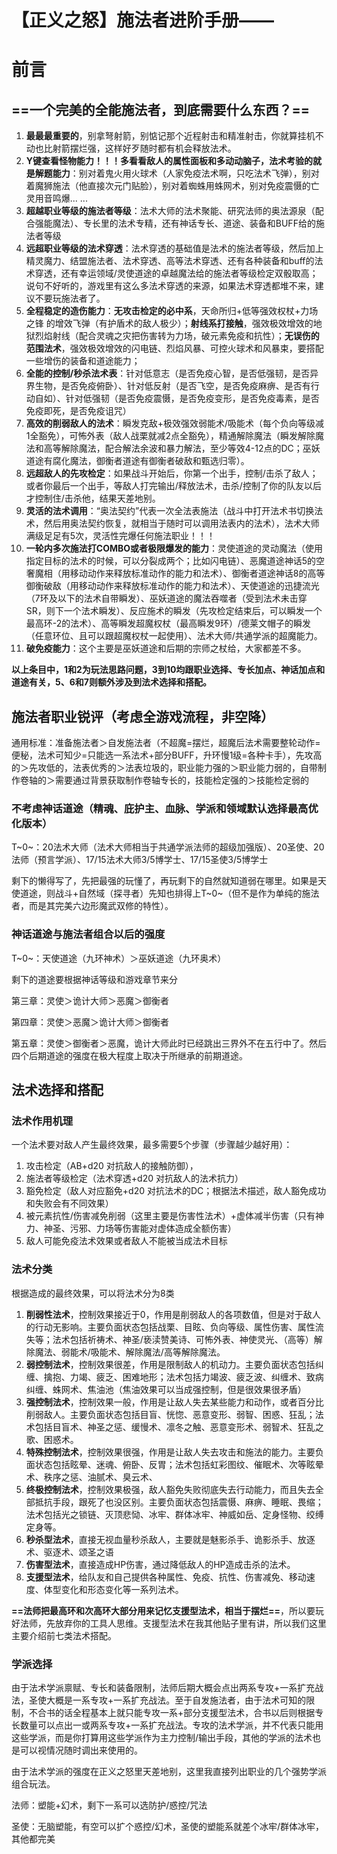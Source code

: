 # 【正义之怒】施法者进阶手册——

# 前言

## **==一个完美的全能施法者，到底需要什么东西？==**

1. **最最最重要的**，别拿弩射箭，别惦记那个近程射击和精准射击，你就算挂机不动也比射箭摆烂强，这样好歹随时都有机会释放法术。
2. **Y键查看怪物能力！！！多看看敌人的属性面板和多动动脑子，法术考验的就是解题能力**：别对着鬼火用火球术（人家免疫法术啊，只吃法术飞弹），别对着魔狮施法（他直接次元门贴脸），别对着蜘蛛用蛛网术，别对免疫震慑的亡灵用音鸣爆... ...
3. **超越职业等级的施法者等级**：法术大师的法术聚能、研究法师的奥法源泉（配合强能魔法）、专长里的法术专精，还有神话专长、道途、装备和BUFF给的施法者等级
4. **远超职业等级的法术穿透**：法术穿透的基础值是法术的施法者等级，然后加上精灵魔力、结盟施法者、法术穿透、高等法术穿透、还有各种装备和buff的法术穿透，还有幸运领域/灵使道途的卓越魔法给的施法者等级检定双骰取高；说句不好听的，游戏里有这么多法术穿透的来源，如果法术穿透都堆不来，建议不要玩施法者了。
5. **全程稳定的造伤能力**：**无攻击检定的必中系**，天命所归+低等强效权杖+力场之锋 的增效飞弹（有护盾术的敌人极少）；**射线系打接触**，强效极效增效的地狱烈焰射线（配合灵魂之灾把伤害转为力场，破元素免疫和抗性）；**无误伤的范围法术**，强效极效增效的闪电链、烈焰风暴、可控火球术和风暴束，要搭配一些增伤的装备和道途能力；
6. **全能的控制/秒杀法术表**：针对低意志（是否免疫心智，是否低强韧，是否异界生物，是否免疫俯卧）、针对低反射（是否飞空，是否免疫麻痹、是否有行动自如）、针对低强韧（是否免疫震慑，是否免疫变形，是否免疫毒素，是否免疫即死，是否免疫诅咒）
7. **高效的削弱敌人的法术**：瞬发克敌+极效强效弱能术/吸能术（每个负向等级减1全豁免），可怖外表（敌人战栗就减2点全豁免），精通解除魔法（瞬发解除魔法和高等解除魔法，配合解法余波和暴力解法，至少等效4-12点的DC；巫妖道途有腐化魔法，御衡者道途有御衡者破敌和甄选归零）。
8. **远超敌人的先攻检定**：如果战斗开始后，你第一个出手，控制/击杀了敌人；或者你最后一个出手，等敌人打完输出/释放法术，击杀/控制了你的队友以后才控制住/击杀他，结果天差地别。
9. **灵活的法术调用**：“奥法契约”代表一次全法表施法（战斗中打开法术书切换法术，然后用奥法契约恢复，就相当于随时可以调用法表内的法术），法术大师满级足足有5次，灵活性完爆任何施法职业！！！
10. **一轮内多次施法打COMBO或者极限爆发的能力**：灵使道途的灵动魔法（使用指定目标的法术的时候，可以分裂成两个；比如闪电链）、恶魔道途神话5的空奢魔相（用移动动作来释放标准动作的能力和法术）、御衡者道途神话8的高等御衡破敌（用移动动作来释放标准动作的能力和法术）、天使道途的迅捷流光（7环及以下的法术自带瞬发）、巫妖道途的魔法吞噬者（受到法术未击穿SR，则下一个法术瞬发）、反应施术的瞬发（先攻检定结束后，可以瞬发一个最高环-2的法术）、高等瞬发超魔权杖（最高瞬发9环）/德莱文帽子的瞬发（任意环位、且可以跟超魔权杖一起使用）、法术大师/共通学派的超魔能力。
11. **破免疫能力**：这个主要是巫妖道途和后期的宗师之杖给，大家都差不多。

**以上条目中，1和2为玩法思路问题，3到10均跟职业选择、专长加点、神话加点和道途有关，5、6和7则额外涉及到法术选择和搭配。**

## 施法者职业锐评（考虑全游戏流程，非空降）

通用标准：准备施法者＞自发施法者（不超魔=摆烂，超魔后法术需要整轮动作=便秘，法术可知少=只能选一系法术+部分BUFF，升环慢1级=各种卡手），先攻高的＞先攻低的，法表优秀的＞法表垃圾的，职业能力强的＞职业能力弱的，自带制作卷轴的＞需要通过背景获取制作卷轴专长的，技能检定强的＞技能检定弱的

### 不考虑神话道途（精魂、庇护主、血脉、学派和领域默认选择最高优化版本）

T~0~：20法术大师（法术大师相当于共通学派法师的超级加强版）、20圣使、20法师（预言学派）、17/15法术大师3/5博学士、17/15圣使3/5博学士

剩下的懒得写了，先把最强的玩懂了，再玩剩下的自然就知道弱在哪里。如果是天使道途，则战斗+自然域（探寻者）先知也排得上T~0~（但不是作为单纯的施法者，而是其完美六边形魔武双修的特性）。

### 神话道途与施法者组合以后的强度

T~0~：天使道途（九环神术）＞巫妖道途（九环奥术）

剩下的道途要根据神话等级和游戏章节来分

第三章：灵使＞诡计大师＞恶魔＞御衡者

第四章：灵使＞恶魔＞诡计大师＞御衡者

第五章：灵使＞御衡者＞恶魔，诡计大师此时已经跳出三界外不在五行中了。然后四个后期道途的强度在极大程度上取决于所继承的前期道途。

## 法术选择和搭配

### 法术作用机理

一个法术要对敌人产生最终效果，最多需要5个步骤（步骤越少越好用）：

1. 攻击检定（AB+d20 对抗敌人的接触防御），
2. 施法者等级检定（法术穿透+d20 对抗敌人的法术抗力）
3. 豁免检定（敌人对应豁免+d20 对抗法术的DC；根据法术描述，敌人豁免成功和失败会有不同效果）
4. 被元素抗性/伤害减免削弱（这里主要是伤害性法术）+虚体减半伤害（只有神力、神圣、污邪、力场等伤害能对虚体造成全额伤害）
5. 敌人可能免疫法术效果或者敌人不能被当成法术目标

### 法术分类

根据造成的最终效果，可以将法术分为8类

1. **削弱性法术**，控制效果接近于0，作用是削弱敌人的各项数值，但是对于敌人的行动无影响。主要负面状态包括战栗、目眩、负向等级、属性伤害、属性流失等；法术包括祈祷术、神圣/亵渎赞美诗、可怖外表、神使灵光、（高等）解除魔法、弱能术/吸能术、解除魔法/高等解除魔法。
2. **弱控制法术**，控制效果很差，作用是限制敌人的机动力。主要负面状态包括纠缠、擒抱、力竭、疲乏、困难地形；法术包括力竭波、疲乏波、纠缠术、致病纠缠、蛛网术、焦油池（焦油效果可以当成强控制，但是很效果很矛盾）
3. **强控制法术**，控制效果一般，作用是让敌人失去某些能力和动作，或者百分比削弱敌人。主要负面状态包括目盲、恍惚、恶意变形、弱智、困惑、狂乱；法术包括目盲术、神圣之惩、缓慢术、凛冬之触、恶意变形术、弱智术、狂乱之歌、困惑术。
4. **特殊控制法术**，控制效果很强，作用是让敌人失去攻击和施法的能力。主要负面状态包括眩晕、迷魂、俯卧、反胃；法术包括虹彩图纹、催眠术、次等眩晕术、秩序之惩、油腻术、臭云术、
5. **终极控制法术**，控制效果极强，敌人豁免失败彻底失去行动能力，而且失去全部抵抗手段，跟死了也没区别。主要负面状态包括震慑、麻痹、睡眠、畏缩；法术包括光之锁链、灭顶悲恸、冰牢、群体冰牢、神威如岳、定身怪物、绞缚定身等。
6. **秒杀型法术**，直接无视血量秒杀敌人，主要就是魅影杀手、诡影杀手、放逐术、驱逐术、颂圣之语
7. **伤害型法术**，直接造成HP伤害，通过降低敌人的HP造成击杀的法术。
8. **支援型法术**，给队友和自己提供各种属性、免疫、抗性、伤害减免、移动速度、体型变化和形态变化等一系列法术。

**==法师把最高环和次高环大部分用来记忆支援型法术，相当于摆烂==**，所以要玩好法师，先放弃你的工具人思维。支援型法术在我其他贴子里有讲，所以我们这里主要介绍前七类法术搭配。

### 学派选择

由于法术学派禀赋、专长和装备限制，法师后期大概会点出两系专攻+一系扩充战法，圣使大概是一系专攻+一系扩充战法。至于自发施法者，由于法术可知的限制，不合书的话全程基本上就只能专攻一系+部分支援型法术，合书以后则根据专长数量可以点出一或两系专攻+一系扩充战法。专攻的法术学派，并不代表只能用这些学派，而是你打算用这些学派作为主力控制/输出手段，其他的学派的法术也是可以视情况随时调出来使用的。

由于法术学派的强度在正义之怒里天差地别，这里我直接列出职业的几个强势学派组合玩法。

法师：塑能+幻术，剩下一系可以选防护/惑控/咒法

圣使：无脑塑能，有空可以扩个惑控/幻术，圣使的塑能系就差个冰牢/群体冰牢，其他都完美


